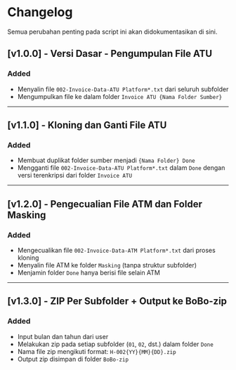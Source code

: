 # Changelog

Semua perubahan penting pada script ini akan didokumentasikan di sini.

## [v1.0.0] - Versi Dasar - Pengumpulan File ATU
### Added
- Menyalin file `002-Invoice-Data-ATU Platform*.txt` dari seluruh subfolder
- Mengumpulkan file ke dalam folder `Invoice ATU {Nama Folder Sumber}`

---

## [v1.1.0] - Kloning dan Ganti File ATU
### Added
- Membuat duplikat folder sumber menjadi `{Nama Folder} Done`
- Mengganti file `002-Invoice-Data-ATU Platform*.txt` dalam `Done` dengan versi terenkripsi dari folder `Invoice ATU`

---

## [v1.2.0] - Pengecualian File ATM dan Folder Masking
### Added
- Mengecualikan file `002-Invoice-Data-ATM Platform*.txt` dari proses kloning
- Menyalin file ATM ke folder `Masking` (tanpa struktur subfolder)
- Menjamin folder `Done` hanya berisi file selain ATM

---

## [v1.3.0] - ZIP Per Subfolder + Output ke BoBo-zip
### Added
- Input bulan dan tahun dari user
- Melakukan zip pada setiap subfolder (`01`, `02`, dst.) dalam folder `Done`
- Nama file zip mengikuti format: `H-002{YY}{MM}{DD}.zip`
- Output zip disimpan di folder `BoBo-zip`

